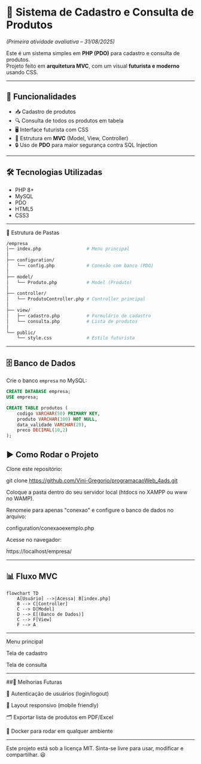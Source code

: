 
# 🏢 Sistema de Cadastro e Consulta de Produtos  
*(Primeira atividade avaliativa – 31/08/2025)*

Este é um sistema simples em **PHP (PDO)** para cadastro e consulta de produtos.  
Projeto feito em **arquitetura MVC**, com um visual **futurista e moderno** usando CSS.

---

## 📌 Funcionalidades
- 📥 Cadastro de produtos  
- 🔍 Consulta de todos os produtos em tabela  
- 🖥️ Interface futurista com CSS  
- 🔗 Estrutura em **MVC** (Model, View, Controller)  
- 🔒 Uso de **PDO** para maior segurança contra SQL Injection  

---

## 🛠️ Tecnologias Utilizadas
- PHP 8+
- MySQL
- PDO
- HTML5
- CSS3

---
 📂 Estrutura de Pastas


```bash
/empresa
│── index.php                 # Menu principal
│
├── configuration/
│   └── config.php            # Conexão com banco (PDO)
│
├── model/
│   └── Produto.php           # Model (Produto)
│
├── controller/
│   └── ProdutoController.php # Controller principal
│
├── view/
│   ├── cadastro.php          # Formulário de cadastro
│   └── consulta.php          # Lista de produtos
│
└── public/
    └── style.css             # Estilo futurista

```


---

## 🗄️ Banco de Dados

Crie o banco `empresa` no MySQL:

```sql
CREATE DATABASE empresa;
USE empresa;

CREATE TABLE produtos (
    codigo VARCHAR(50) PRIMARY KEY,
    produto VARCHAR(100) NOT NULL,
    data_validade VARCHAR(20),
    preco DECIMAL(10,2)
);
```
## ▶️ Como Rodar o Projeto

Clone este repositório:

git clone https://github.com/Vini-Gregorio/programacaoWeb_4ads.git

Coloque a pasta dentro do seu servidor local (htdocs no XAMPP ou www no WAMP).

Renomeie para apenas "conexao" e configure o banco de dados no arquivo:

configuration/conexaoexemplo.php


Acesse no navegador:

https://localhost/empresa/

---
## 📊 Fluxo MVC

```mermaid
flowchart TD
    A[Usuário] -->|Acessa| B[index.php]
    B --> C[Controller]
    C --> D[Model]
    D --> E[(Banco de Dados)]
    C --> F[View]
    F --> A
```
---

Menu principal

Tela de cadastro

Tela de consulta

---
##🚀 Melhorias Futuras

🔑 Autenticação de usuários (login/logout)

📱 Layout responsivo (mobile friendly)

🗂️ Exportar lista de produtos em PDF/Excel

🐳 Docker para rodar em qualquer ambiente

---

Este projeto está sob a licença MIT.
Sinta-se livre para usar, modificar e compartilhar. 😃


